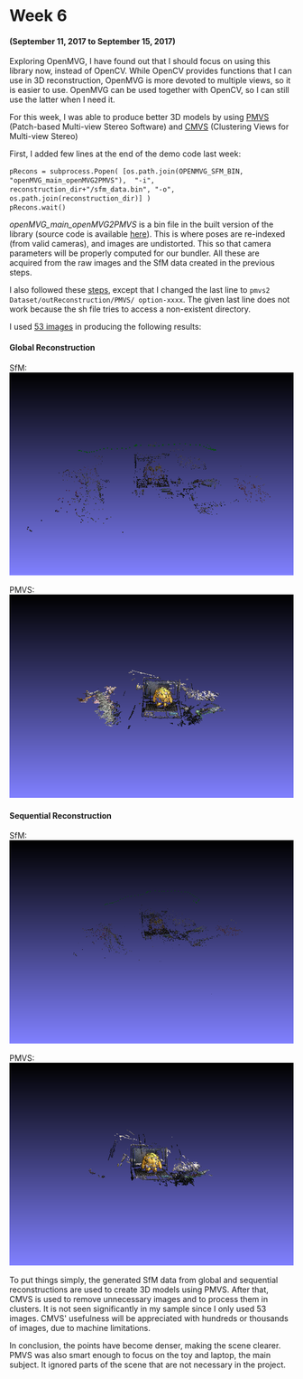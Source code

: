 # Week 6
#### (September 11, 2017 to September 15, 2017)

Exploring OpenMVG, I have found out that I should focus on using this library now, instead of OpenCV. While OpenCV provides functions that I can use in 3D reconstruction, OpenMVG is more devoted to multiple views, so it is easier to use. OpenMVG can be used together with OpenCV, so I can still use the latter when I need it.

For this week, I was able to produce better 3D models by using [PMVS](https://www.di.ens.fr/pmvs/pmvs-1/index.html) (Patch-based Multi-view Stereo Software) and [CMVS](https://www.di.ens.fr/cmvs/) (Clustering Views for Multi-view Stereo)

First, I added few lines at the end of the demo code last week:
```
pRecons = subprocess.Popen( [os.path.join(OPENMVG_SFM_BIN, "openMVG_main_openMVG2PMVS"),  "-i", reconstruction_dir+"/sfm_data.bin", "-o", os.path.join(reconstruction_dir)] )
pRecons.wait()
```

  _openMVG_main_openMVG2PMVS_ is a bin file in the built version of the library (source code is available [here](https://github.com/openMVG/openMVG/blob/master/src/software/SfM/main_openMVG2PMVS.cpp)). This is where poses are re-indexed (from valid cameras), and images are undistorted. This so that camera parameters will be properly computed for our bundler. All these are acquired from the raw images and the SfM data created in the previous steps.
  
I also followed these [steps](http://openmvg.readthedocs.io/en/latest/software/MVS/PMVS/), except that I changed the last line to ```pmvs2 Dataset/outReconstruction/PMVS/ option-xxxx```. The given last line does not work because the sh file tries to access a non-existent directory.

I used [53 images](..Trials/images/jake_burst) in producing the following results:

#### Global Reconstruction
SfM:
![SfM](../Trials/models/jake_on_laptop/global/jake_laptop00.png)

PMVS:
![PMVS](../Trials/models/jake_on_laptop/global/pmvs/jake_laptop_pmvs00.png)

#### Sequential Reconstruction
SfM:
![SfM](../Trials/models/jake_on_laptop/sequential/jake_laptop00.png)

PMVS:
![PMVS](../Trials/models/jake_on_laptop/sequential/pmvs/jake_laptop_pmvs00.png)

To put things simply, the generated SfM data from global and sequential reconstructions are used to create 3D models using PMVS. After that, CMVS is used to remove unnecessary images and to process them in clusters. It is not seen significantly in my sample since I only used 53 images. CMVS' usefulness will be appreciated with hundreds or thousands of images, due to machine limitations.

In conclusion, the points have become denser, making the scene clearer. PMVS was also smart enough to focus on the toy and laptop, the main subject. It ignored parts of the scene that are not necessary in the project.
